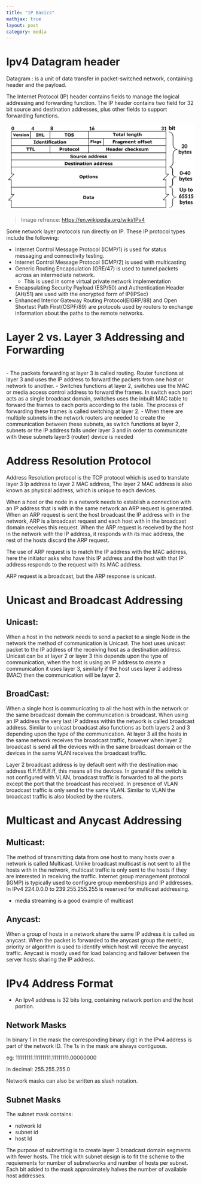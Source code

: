 ```yaml
---
title: "IP Basics"
mathjax: true
layout: post
category: media
---
```

<h1>Ipv4 Datagram header</h1>
Datagram : is a unit of data transfer in packet-switched network, containing header and the payload.


The Internet Protocol (IP) header contains fields to manage the logical addressing and forwarding function. The IP header contains two field for 32 bit source and destination addresses, plus other fields to support forwarding functions.

![image](https://github.com/d-cva/d-cva.github.io/blob/master/assets/IPv4_Packet-en.svg.png)
>Image refrence: <url>https://en.wikipedia.org/wiki/IPv4</url>

Some network layer protocols run directly on IP. These IP protocol types include the following:
- Internet Control Message Protocol (ICMP/1) is used for status messaging and connectivity testing.
- Internet Control Message Protocol (ICMP/2) is used with multicasting
- Generic Routing Encapsulation (GRE/47) is used to tunnel packets across an intermediate network.
    - This is used in some virtual private network implementation
- Encapsulating Security Payload (ESP/50) and Authentication Header (AH/51) are used with the encrypted form of IP(IPSec)
- Enhanced Interior Gateway Routing Protocol(EIGRP/88) and Open Shortest Path First(OSPF/89) are protocols used by routers to exchange information about the paths to the remote networks.

<h1>Layer 2 vs. Layer 3 Addressing and Forwarding</h1><br>
- The packets forwarding at layer 3 is called routing. Router functions at layer 3 and uses the IP address to forward the packets from one host or network to another. 
- Switches functions at layer 2, switches use the MAC or media access control address to forward the frames. In switch each port acts as a single broadcast domain, switches uses the inbuilt MAC table to forward the frames to each ports according to the table. The process of forwarding these frames is called switching at layer 2.
- When there are multiple subnets in the network routers are needed to create the communication between these subnets, as switch functions at layer 2, subnets or the IP address falls under layer 3 and in order to communicate with these subnets layer3 (router) device is needed 

<h1>Address Resolution Protocol</h1>

Address Resolution protocol is the TCP protocol which is used to translate layer 3 Ip address to layer 2 MAC address, The layer 2 MAC address is also known as physical address, which is unique to each devices. 

When a host or the node in a network needs to establish a connection with an IP address that is with in the same network an ARP request is generated. When an ARP request is sent the host broadcast the IP address with in the network, ARP is a broadcast request and each host with in the broadcast domain receives this request. When the ARP request is received by the host in the network with the IP address, it responds with its mac address, the rest of the hosts discard the ARP request. 

The use of ARP request is to match the IP address with the MAC address, here the initiator asks who have this IP address and the host with that IP address responds to the request with its MAC address. 

ARP request is a broadcast, but the ARP response is unicast.

<h1>Unicast and Broadcast Addressing</h1>

<h2>Unicast:</h2>

When a host in the network needs to send a packet to a single Node in the network the method of communication is Unicast. The host uses unicast packet to the IP address of the receiving host as a destination address. Unicast can be at layer 2 or layer 3 this depends upon the type of communication, when the host is using an IP address to create a communication it uses layer 3, similarly if the host uses layer 2 address (MAC) then the communication will be layer 2.

<h2>BroadCast:</h2>

When a single host is communicating to all the host with in the network or the same broadcast domain the communication is broadcast. When using an IP address the very last IP address within the network is called broadcast address. Similar to unicast broadcast also functions as both layers 2 and 3 depending upon the type of the communication. At layer 3 all the hosts in the same network receives the broadcast traffic, however when layer 2 broadcast is send all the devices with in the same broadcast domain or the devices in the same VLAN receives the broadcast traffic.

Layer 2 broadcast address is by default sent with the destination mac address ff.ff.ff.ff.ff.ff, this means all the devices. In general if the switch is not configured with VLAN, broadcast traffic is forwarded to all the ports except the port that the broadcast has received. In presence of VLAN broadcast traffic is only send to the same VLAN. Similar to VLAN the broadcast traffic is also blocked by the routers.

<h1>Multicast and Anycast Addressing</h1>

<h2>Multicast:</h2>

The method of transmitting data from one host to many hosts over a network is called Multicast. Unlike broadcast multicast is not sent to all the hosts with in the network, multicast traffic is only sent to the hosts if they are interested in receiving the traffic. Internet group management protocol (IGMP) is typically used to configure group memberships and IP addresses. In IPv4 224.0.0.0 to 239.255.255.255 is reserved for multicast addressing.
- media streaming is a good example of multicast 


<h2>Anycast:</h2>

When a group of hosts in a network share the same IP address it is called as anycast. When the packet is forwarded to the anycast group the metric, priority or algorithm is used to identify which host will receive the anycast traffic. Anycast is mostly used for load balancing and failover between the server hosts sharing the IP address.

<h1>IPv4 Address Format</h1>

- An Ipv4 address is 32 bits long, containing network portion and the host portion. 


<h2>Network Masks</h2>


In binary 1 in the mask the corresponding binary digit in the IPv4 address is part of the network ID. The 1s in the mask are always contiguous.

eg: 11111111.11111111.11111111.00000000

In decimal: 255.255.255.0

Network masks can also be written as slash notation.

<h2>Subnet Masks</h2>

The subnet mask contains: 
- network Id 
- subnet id
- host Id

The purpose of subnetting is to create layer 3 broadcast domain segments with fewer hosts. The trick with subnet design is to fit the scheme to the requiements for number of subnetworks and number of hosts per subnet. Each bit added to the mask approximately halves the number of available host addresses.


